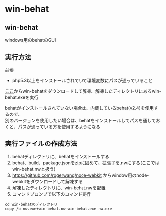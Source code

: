 win-behat
=========

win-behat
------------
windows用のbehatのGUI


実行方法
-----------------
前提

* php5.3以上をインストールされていて環境変数にパスが通っていること

[ここ](http://mumu.sharuru07.jp/download/win-behat.zip)からwin-behatをダウンロードして解凍、解凍したディレクトリにあるwin-behat.exeを実行

behatがインストールされていない場合は、内蔵しているbehat(v2.4)を使用するので、  
別のバージョンを使用したい場合は、behatをインストールしてパスを通しておくと、パスが通っている方を使用するようになる


実行ファイルの作成方法
--------------
1. behatディレクトリに、behatをインストールする
2. behat、build、package.jsonをzipに固めて、拡張子を.nwにする(ここではwin-behat.nwと扱う)
3. https://github.com/rogerwang/node-webkit からwindow用のnode-webkitをダウンロードして解凍する
4. 解凍したディレクトリに、win-behat.nwを配置
5. コマンドプロンプで以下のコマンド実行  
```
cd win-behatのディレクトリ
copy /b nw.exe+win-behat.nw win-behat.exe nw.exe

